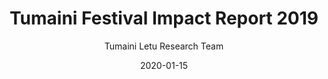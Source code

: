 ---
title: Tumaini Festival Impact Report 2019
description: Analysis of the social and economic impact of the 2019 Tumaini Festival on Dzaleka community.
date: 2020-01-15
category: Report
fileType: pdf
resourceUrl: '/public/resources/pdf/Tumaini-Letu-2019-Impact-Report.pdf'
downloadUrl: 'https://tumainiletu.org/wp-content/uploads/2021/10/Tumaini-Letu-2019-Impact-Report.pdf'
fileSize: '3.8 MB'
lastUpdated: 2020-01-15
languages: ['English']
featured: false
author: Tumaini Letu Research Team
---